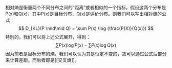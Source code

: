 相对熵是衡量两个不同分布之间的“距离”或者相似的一个指标。假设这两个分布是P(x)和Q(x)，其中P(x)是目标分布，Q(x)是评价分布。则我们可以写出相对熵的公式：
$$
D_{KL}(P \mid\mid Q) = \sum P(x) \log (\frac{P(X)}{Q(x)})
$$
特别的，我们可以将上述公式展开，得到：
$$
\sum P(x)\log P(x) - \sum P(x)\log Q(x)
$$
因为前者是目标分布的熵，我们可以认为其是恒定不变的，故可以通过公式后部分来计算差距。而后者即是[[交叉熵]]。